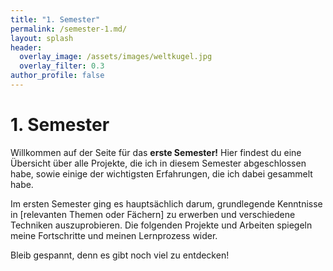 ```yaml
---
title: "1. Semester"
permalink: /semester-1.md/
layout: splash
header:
  overlay_image: /assets/images/weltkugel.jpg
  overlay_filter: 0.3
author_profile: false
---
```


# 1. Semester

Willkommen auf der Seite für das **erste Semester!** Hier findest du eine Übersicht über alle Projekte, die ich in diesem Semester abgeschlossen habe, sowie einige der wichtigsten Erfahrungen, die ich dabei gesammelt habe.

Im ersten Semester ging es hauptsächlich darum, grundlegende Kenntnisse in [relevanten Themen oder Fächern] zu erwerben und verschiedene Techniken auszuprobieren. Die folgenden Projekte und Arbeiten spiegeln meine Fortschritte und meinen Lernprozess wider.

Bleib gespannt, denn es gibt noch viel zu entdecken!
